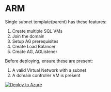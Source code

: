 # ARM

Single subnet template(parent) has these features:
1. Create multiple SQL VMs
2. Join the domain
3. Setup AG prerequisites
4. Create Load Balancer
5. Create AG, AGListener

Before deploying, ensure these are present:
1. A valid Virtual Network with a subnet
2. A domain controller VM is present

[![Deploy to Azure](https://aka.ms/deploytoazurebutton)](https://portal.azure.com/#create/Microsoft.Template/uri/https%3A%2F%2Fraw.githubusercontent.com%2Fshiva08%2FARM%2Fmain%2Fsingle-subnet.json)
